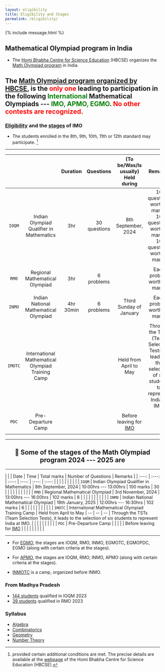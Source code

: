 ```yaml
---
layout: eligibility
title: Eligibility and Stages
permalink: /eligibility/
---
```


{% include message.html %}

## Mathematical Olympiad program in India

* The [Homi Bhabha Centre for Science Education](https://olympiads.hbcse.tifr.res.in/) (HBCSE) organizes the [Math Olympiad program](https://olympiads.hbcse.tifr.res.in/wp-content/uploads/2023/12/brochure-maths-Olympiad-2023-24.pdf) in India. 

## The [Math Olympiad program organized by HBCSE](https://olympiads.hbcse.tifr.res.in/wp-content/uploads/2023/12/brochure-maths-Olympiad-2023-24.pdf), is the <span style="color: red"> only one </span> leading to participation in the following <span style="color: green"> International </span> Mathematical Olympiads --- <span style="color: green"> IMO, APMO, EGMO</span>. <span style="color: red"> No other contests are recognized. </span>



### [Eligibility](https://olympiads.hbcse.tifr.res.in/how-to-participate/eligibility/mathematical-olympiad/) and the [stages](https://olympiads.hbcse.tifr.res.in/about-olympiads/stages/mathematical-olympiad/) of IMO
* The students enrolled in the 8th, 9th, 10th, 11th or 12th standard may participate. [^1]
  [^1]: provided certain additional conditions are met. The precise details are available at the [webpage](https://olympiads.hbcse.tifr.res.in/) of the Homi Bhabha Centre for Science Education (HBCSE).

<!--
* Indian Olympiad Qualifier in Mathematics (IOQM) is a three hour examination with 30 questions. 
* Regional Mathematical Olympiad (RMO) is a three-hour examination with six problems.
* Indian National Mathematical Olympiad (INMO), held on the third Sunday of January.
* International Mathematical Olympiad Training Camp (IMOTC), held from April to May. 
* Pre-Departure Camp (PDC) held before leaving for [IMO](https://www.imo-official.org/).
-->

-------

|  |  | Duration |   Questions  |   (To be/Was/Is usually) Held during    | Remarks |
| :---: | :---: | :---: | :---: | :---: | :---: |
|  `IOQM`   |  Indian Olympiad Qualifier in Mathematics   | 3hr    | 30 questions |   8th September, 2024        | 10 questions worth 2 marks, 10 questions worth 3 marks, 10 questions worth 5 marks |
|      |      |       |       |       |       |
|   `RMO`        |    Regional Mathematical Olympiad       |   3hr        |    6 problems       |           | Each problem worth 17 marks | 
|      |      |       |       |       |       |
|    `INMO`       |      Indian National Mathematical Olympiad     |   4hr  30min      |    6 problems       |    Third Sunday of January       | Each problem worth 17 marks | 
|      |      |       |       |       |       |
|     `IMOTC`      |      International Mathematical Olympiad Training Camp     |            |           |    Held from April to May       |  Through the TSTs (Team Selection Tests), it leads to the selection of six students to represent India at IMO.|
|      |      |       |       |       |       |
|    `PDC`       |      Pre-Departure Camp     |           |           |    Before leaving for [IMO](https://www.imo-official.org/)       |
|      |      |       |       |       |       |

-------


<h2 align="center">👋 Some of the stages of the Math Olympiad program 2024 --- 2025</a> are </h2>


-------

|  |  | Date | Time | Total marks | Number of Questions | Remarks | 
| :---: | :---: | :---: | :---: | :---: | :---: |
|       |       |       |       |       |       |       |
| `IOQM` | Indian Olympiad Qualifier in Mathematics | 8th September, 2024 | 10:00hrs --- 13:00hrs | 100 marks | 30 |     |
|       |       |       |       |       |       |       |
| `RMO` | Regional Mathematical Olympiad | 3rd November, 2024 | 13:00hrs --- 16:00hrs | 102 marks | 6 |      |
|       |       |       |       |       |       |       |
| `INMO` | Indian National Mathematical Olympiad | 19th January, 2025 | 12:00hrs --- 16:30hrs | 102 marks | 6 |        |
|       |       |       |       |       |       |       |
|  `IMOTC`     |   International Mathematical Olympiad Training Camp    |  Held from April to May     |   --    |   --    |  --     |  Through the TSTs (Team Selection Tests), it leads to the selection of six students to represent India at IMO.     |
|       |       |       |       |       |       |       |
|    `PDC`       |      Pre-Departure Camp     |       |       |       |       |   Before leaving for [IMO](https://www.imo-official.org/)       |
|       |       |       |       |       |       |       |


-------


* For [EGMO](https://www.egmo.org/), the stages are IOQM, RMO, INMO, EGMOTC, EGMOPDC, EGMO (along with certain criteria at the stages).
* For [APMO](https://www.apmo-official.org/), the stages are IOQM, RMO, INMO, APMO (along with certain criteria at the stages).

* [INMOTC](https://olympiads.hbcse.tifr.res.in/faq/) is a camp, organized before INMO. 


### From Madhya Pradesh
* [144 students](https://www.mtai.org.in/ioqm-2023/) qualified in IOQM 2023
* [39 students](https://olympiads.hbcse.tifr.res.in/rmo-2023-results/) qualified in RMO 2023

### Syllabus
* [Algebra](https://jpsaha.github.io/MOTP/algebra/)
* [Combinatorics](https://jpsaha.github.io/MOTP/combinatorics/)
* [Geometry](https://jpsaha.github.io/MOTP/geometry/)
* [Number Theory](https://jpsaha.github.io/MOTP/numbertheory/)
